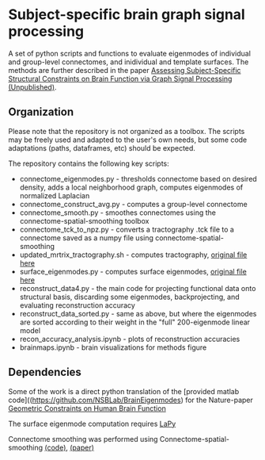 # Subject-specific brain graph signal processing

A set of python scripts and functions to evaluate eigenmodes of individual and group-level connectomes, and inidividual and template surfaces. The methods are further described in the paper [Assessing Subject-Specific Structural Constraints on Brain Function via Graph Signal Processing (Unpublished)](). 

## Organization

Please note that the repository is not organized as a toolbox. The scripts may be freely used and adapted to the user's own needs, but some code adaptations (paths, dataframes, etc) should be expected. 

The repository contains the following key scripts:

* connectome_eigenmodes.py - thresholds connectome based on desired density, adds a local neighborhood graph, computes eigenmodes of normalized Laplacian
* connectome_construct_avg.py - computes a group-level connectome
* connectome_smooth.py - smoothes connectomes using the connectome-spatial-smoothing toolbox
* connectome_tck_to_npz.py - converts a tractography .tck file to a connectome saved as a numpy file using connectome-spatial-smoothing
* updated_mrtrix_tractography.sh - computes tractography, [original file here](https://github.com/sina-mansour/neural-identity/blob/master/codes/tractography/updated_mrtrix_tractography.sh)
* surface_eigenmodes.py - computes surface eigenmodes, [original file here](https://github.com/NSBLab/BrainEigenmodes/blob/main/surface_eigenmodes.py)
* reconstruct_data4.py - the main code for projecting functional data onto structural basis, discarding some eigenmodes, backprojecting, and evaluating reconstruction accuracy
* reconstruct_data_sorted.py - same as above, but where the eigenmodes are sorted according to their weight in the "full" 200-eigenmode linear model
* recon_accuracy_analysis.ipynb - plots of reconstruction accuracies
* brainmaps.ipynb - brain visualizations for methods figure

## Dependencies

Some of the work is a direct python translation of the [provided matlab code]((https://github.com/NSBLab/BrainEigenmodes) for the Nature-paper [Geometric Constraints on Human Brain Function](https://www.nature.com/articles/s41586-023-06098-1)

The surface eigenmode computation requires [LaPy](https://github.com/Deep-MI/LaPy/tree/main)

Connectome smoothing was performed using Connectome-spatial-smoothing [(code)](https://github.com/sina-mansour/connectome-spatial-smoothing), [(paper)](https://www.sciencedirect.com/science/article/pii/S1053811922000593)
